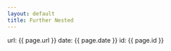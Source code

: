 ```yaml
---
layout: default
title: Further Nested
---
```


url: {{ page.url }}
date: {{ page.date }}
id: {{ page.id }}
